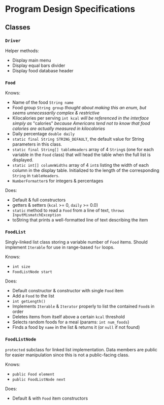 # Program Design Specifications
## Classes
### `Driver`
Helper methods:
- Display main menu
- Display equal bars divider
- Display food database header

### `Food`
Knows:
- Name of the food `String name`
- Food group `String group` *thought about making this an enum, but seems unnecessarily complex & restrictive*
- Kilocalories per serving `int kcal` *will be referenced in the interface simply as* "calories" *because Americans tend not to know that food calories are actually measured in kilocalories*
- Daily percentage `double daily`
- `static final String STRING_DEFAULT`, the default value for String parameters in this class.
- `static final String[] tableHeaders` array of 4 `String`s (one for each variable in the `Food` class) that will head the table when the full list is displayed.
- `static int[] columnWidths` array of 4 `int`s listing the width of each column in the display table. Initialized to the length of the corresponding `String` in `tableHeaders`.
- `NumberFormatter`s for integers & percentages

Does:
- Default & full constructors
- getters & setters (`kcal` >= 0, `daily` >= 0.0)
- `static` method to read a `Food` from a line of text, `throws InputMismatchException`
- toString that prints a well-formatted line of text describing the item

### `FoodList`
Singly-linked list class storing a variable number of `Food` items.
Should implement `Iterable` for use in range-based `for` loops.

Knows:
- `int size`
- `FoodListNode start`

Does:
- Default constructor & constructor with single `Food` item
- Add a `Food` to the list
- `int getLength()`
- Implements `Iterable` & `Iterator` properly to list the contained `Food`s in order
- Deletes items from itself above a certain `kcal` threshold
- Selects random foods for a meal (params: `int num_foods`)
- Finds a food by `name` in the list & returns it (or `null` if not found)

### `FoodListNode`
`protected` subclass for linked list implementation. Data members are
public for easier manipulation since this is not a public-facing class.

Knows:
- `public Food element`
- `public FoodListNode next`

Does:
- Default & with `Food` item constructors